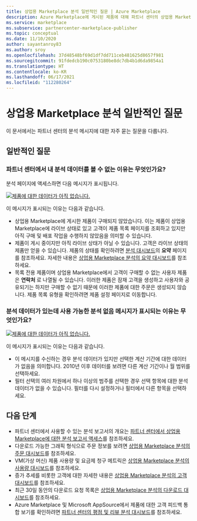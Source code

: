 ```yaml
---
title: 상업용 Marketplace 분석 일반적인 질문 | Azure Marketplace
description: Azure Marketplace에 게시된 제품에 대해 파트너 센터의 상업용 Marketplace 분석에 관한 자주 묻는 질문의 대답을 가져옵니다.
ms.service: marketplace
ms.subservice: partnercenter-marketplace-publisher
ms.topic: conceptual
ms.date: 11/10/2020
author: sayantanroy83
ms.author: sroy
ms.openlocfilehash: 37d48548bf69d1df7dd711ceb481625d8657f981
ms.sourcegitcommit: 91fdedcb190c0753180be8dc7db4b1d6da9854a1
ms.translationtype: HT
ms.contentlocale: ko-KR
ms.lasthandoff: 06/17/2021
ms.locfileid: "112280264"
---
```

# <a name="commercial-marketplace-analytics-common-questions"></a>상업용 Marketplace 분석 일반적인 질문

이 문서에서는 파트너 센터의 분석 메시지에 대한 자주 묻는 질문을 다룹니다.

## <a name="common-questions"></a>일반적인 질문

### <a name="why-am-i-unable-to-view-my-analytics-data-in-partner-center"></a>파트너 센터에서 내 분석 데이터를 볼 수 없는 이유는 무엇인가요?

분석 페이지에 액세스하면 다음 메시지가 표시됩니다.

[![제품에 대한 데이터가 아직 없습니다.](./media/analytics-faq-no-data.png)](./media/analytics-faq-no-data.png#lightbox)

이 메시지가 표시되는 이유는 다음과 같습니다.

- 상업용 Marketplace에 게시한 제품이 구매되지 않았습니다. 이는 제품이 상업용 Marketplace에 라이브 상태로 있고 고객이 제품 목록 페이지를 조회하고 있지만 아직 구매 및 배포 작업을 수행하지 않았음을 의미할 수 있습니다.
- 제품이 게시 중이지만 아직 라이브 상태가 아닐 수 있습니다. 고객은 라이브 상태의 제품만 얻을 수 있습니다. 제품의 상태를 확인하려면 [분석 대시보드](https://go.microsoft.com/fwlink/?linkid=2165765)의 **요약** 페이지를 참조하세요. 자세한 내용은 [상업용 Marketplace 분석의 요약 대시보드](summary-dashboard.md)를 참조하세요.
- 목록 전용 제품이며 상업용 Marketplace에서 고객이 구매할 수 없는 사용자 제품은 **연락처** 로 나열될 수 있습니다. 이러한 제품은 잠재 고객을 생성하고 사용자와 공유되기는 하지만 구매할 수 없기 때문에 이러한 제품에 대한 주문은 생성되지 않습니다. 제품 목록 유형을 확인하려면 제품 설정 페이지로 이동합니다.

### <a name="i-know-i-have-analytics-data-so-why-does-the-no-analytics-available-message-appear"></a>분석 데이터가 있는데 사용 가능한 분석 없음 메시지가 표시되는 이유는 무엇인가요?

[![제품에 대한 데이터가 아직 없습니다.](./media/analytics-faq-no-data.png)](./media/analytics-faq-no-data.png#lightbox)

이 메시지가 표시되는 이유는 다음과 같습니다.

- 이 메시지를 수신하는 경우 분석 데이터가 있지만 선택한 계산 기간에 대한 데이터가 없음을 의미합니다. 2010년 이후 데이터를 보려면 다른 계산 기간이나 월 범위를 선택하세요.
- 필터 선택의 여러 차원에서 하나 이상의 범주를 선택한 경우 선택 항목에 대한 분석 데이터가 없을 수 있습니다. 필터를 다시 설정하거나 필터에서 다른 항목을 선택하세요.

## <a name="next-steps"></a>다음 단계

- 파트너 센터에서 사용할 수 있는 분석 보고서의 개요는 [파트너 센터에서 상업용 Marketplace에 대한 분석 보고서 액세스](analytics.md)를 참조하세요.
- 다운로드 가능한 그래픽 형식으로 주문 정보를 보려면 [상업용 Marketplace 분석의 주문 대시보드](orders-dashboard.md)를 참조하세요.
- VM(가상 머신) 제품 사용량 및 요금제 청구 메트릭은 [상업용 Marketplace 분석의 사용량 대시보드](usage-dashboard.md)를 참조하세요.
- 증가 추세를 비롯한 고객에 대한 자세한 내용은 [상업용 Marketplace 분석의 고객 대시보드](customer-dashboard.md)를 참조하세요.
- 최근 30일 동안의 다운로드 요청 목록은 [상업용 Marketplace 분석의 다운로드 대시보드](downloads-dashboard.md)를 참조하세요.
- Azure Marketplace 및 Microsoft AppSource에서 제품에 대한 고객 피드백 통합 보기를 확인하려면 [파트너 센터의 평점 및 리뷰 분석 대시보드](ratings-reviews.md)를 참조하세요.
